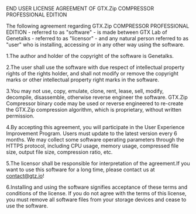 END USER LICENSE AGREEMENT OF GTX.Zip COMPRESSOR PROFESSIONAL EDITION

The following agreement regarding GTX.Zip COMPRESSOR PROFESSIONAL EDITION - referred to as "software" - is made between GTX Lab of Genetalks - referred to as "licensor" - and any natural person referred to as "user" who is installing, accessing or in any other way using the software. 

1.The author and holder of the copyright of the software is Genetalks.

2.The user shall use the software with due respect of intellectual property rights of the rights holder, and shall not modify or remove the copyright marks or other intellectual property right marks in the software. 

3.You may not use, copy, emulate, clone, rent, lease, sell, modify, decompile, disassemble, otherwise reverse engineer the software. GTX.Zip Compressor binary code may be used or reverse engineered to re-create the GTX.Zip compression algorithm, which is proprietary, without written permission.

4.By accepting this agreement, you will participate in the User Experience Improvement Program. Users must update to the latest version every 6 months. We may collect some software operating parameters through the HTTPS protocol, including CPU usage, memory usage, compressed file size, output file size, compression ratio, etc.

5.The licensor shall be responsible for interpretation of the agreement.If you want to use this software for a long time, please contact us at contact@gtz.io!

6.Installing and using the software signifies acceptance of these terms and conditions of the license. If you do not agree with the terms of this license, you must remove all software files from your storage devices and cease to use the software.
